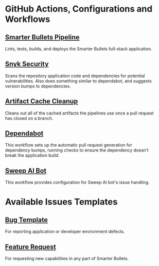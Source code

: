 # GitHub Actions, Configurations and Workflows

## [Smarter Bullets Pipeline ](./smarter-bullets.yml)

Lints, tests, builds, and deploys the Smarter Bullets full-stack application.

## [Snyk Security](./snyk-security.yml)

Scans the repository application code and dependencies for potential vulnerabilities. Also does something similar to dependabot, and suggests version bumps to dependencies.

## [Artifact Cache Cleanup](./artifact-cache-cleanup.yml)

Cleans out all of the cached artifacts the pipelines use once a pull request has closed on a branch.

## [Dependabot](../dependabot.yml)

This workflow sets up the automatic pull request generation for dependency bumps, running checks to ensure the dependency doesn't break the application build.

## [Sweep AI Bot](../sweep.yaml)

This workflow provides configuration for Sweep AI bot's issue handling.

# Available Issues Templates

## [Bug Template](../ISSUE_TEMPLATE/bug_report.md)

For reporting application or developer environment defects.

## [Feature Request](../ISSUE_TEMPLATE/feature_request.md)

For requesting new capabilities in any part of Smarter Bullets.
